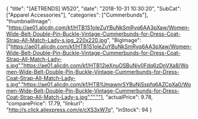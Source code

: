 {
	"title": "[AETRENDS] W520",
	"date": "2018-10-31 10:30:20",
	"SubCat": ["Apparel Accessories"],
	"categories": ["Cummerbunds"],
	"thumbnailImage": "https://ae01.alicdn.com/kf/HTB1S1oIeZuYBuNkSmRyq6AA3pXaw/Women-Wide-Belt-Double-Pin-Buckle-Vintage-Cummerbunds-for-Dress-Coat-Strap-All-Match-Lady-s.jpg_220x220.jpg",
	"BigImage": ["https://ae01.alicdn.com/kf/HTB1S1oIeZuYBuNkSmRyq6AA3pXaw/Women-Wide-Belt-Double-Pin-Buckle-Vintage-Cummerbunds-for-Dress-Coat-Strap-All-Match-Lady-s.jpg","https://ae01.alicdn.com/kf/HTB12jeXnuOSBuNjy0Fdq6zDnVXa8/Women-Wide-Belt-Double-Pin-Buckle-Vintage-Cummerbunds-for-Dress-Coat-Strap-All-Match-Lady-s.jpg","https://ae01.alicdn.com/kf/HTB1UmawnrSYBuNjSspfq6AZCpXa0/Women-Wide-Belt-Double-Pin-Buckle-Vintage-Cummerbunds-for-Dress-Coat-Strap-All-Match-Lady-s.jpg","",""],
	"actualPrice": 9.78,
	"comparePrice": 17.79,
	"linkurl": "http://s.click.aliexpress.com/e/cXS3xW7q",
	"inStock": 94
}
